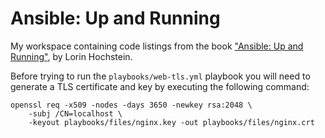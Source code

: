 # Ansible: Up and Running

My workspace containing code listings from the book ["Ansible: Up and
Running"](http://shop.oreilly.com/product/0636920065500.do), by Lorin
Hochstein.

Before trying to run the `playbooks/web-tls.yml` playbook you will need to
generate a TLS certificate and key by executing the following command:

```
openssl req -x509 -nodes -days 3650 -newkey rsa:2048 \
    -subj /CN=localhost \
    -keyout playbooks/files/nginx.key -out playbooks/files/nginx.crt
```
